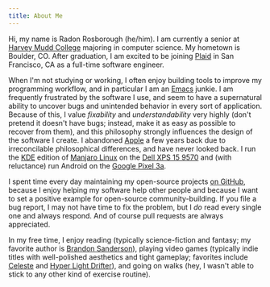 ```yaml
---
title: About Me
---
```


Hi, my name is Radon Rosborough (he/him). I am currently a senior at
[Harvey Mudd College](https://www.hmc.edu/) majoring in computer
science. My hometown is Boulder, CO. After graduation, I am excited to
be joining [Plaid](https://plaid.com/) in San Francisco, CA as a
full-time software engineer.

When I'm not studying or working, I often enjoy building tools to
improve my programming workflow, and in particular I am an
[Emacs](https://www.gnu.org/software/emacs/) junkie. I am frequently
frustrated by the software I use, and seem to have a supernatural
ability to uncover bugs and unintended behavior in every sort of
application. Because of this, I value *fixability* and
*understandability* very highly (don't pretend it doesn't have bugs;
instead, make it as easy as possible to recover from them), and this
philosophy strongly influences the design of the software I create. I
abandoned [Apple](https://www.apple.com/) a few years back due to
irreconcilable philosophical differences, and have never looked back.
I run the [KDE](https://kde.org/) edition of [Manjaro
Linux](https://manjaro.org/) on the [Dell XPS 15
9570](https://wiki.archlinux.org/index.php/Dell_XPS_15_9570) and (with
reluctance) run Android on the [Google Pixel
3a](https://store.google.com/us/product/pixel_3a).

I spent time every day maintaining my open-source projects [on
GitHub](https://github.com/raxod502), because I enjoy helping my
software help other people and because I want to set a positive
example for open-source community-building. If you file a bug report,
I may not have time to fix the problem, but I *do* read every single
one and always respond. And of course pull requests are always
appreciated.

In my free time, I enjoy reading (typically science-fiction and
fantasy; my favorite author is [Brandon
Sanderson](https://www.brandonsanderson.com/)), playing video games
(typically indie titles with well-polished aesthetics and tight
gameplay; favorites include [Celeste](http://www.celestegame.com/) and
[Hyper Light Drifter](https://heartmachine.com/hyper-light)), and
going on walks (hey, I wasn't able to stick to any other kind of
exercise routine).
